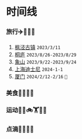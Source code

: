 # 时间线


### 旅行✈️🚄🚗🥾

1. [枫泾古镇](####枫泾古镇) `2023/3/11`
2. [桐庐]() `2023/8/26-2023/8/29`
3. [象山]() `2023/9/22-2023/9/24`
4. [上海迪士尼]() `2024-1-1`
5. [厦门]()  `2024/2/12-2/16` `💍`


### 美食🍗🍔🍚🥢
### 运动🏃‍♀️🚲🏋️🏊‍♀️
### 点滴🩷👦👧🩷


